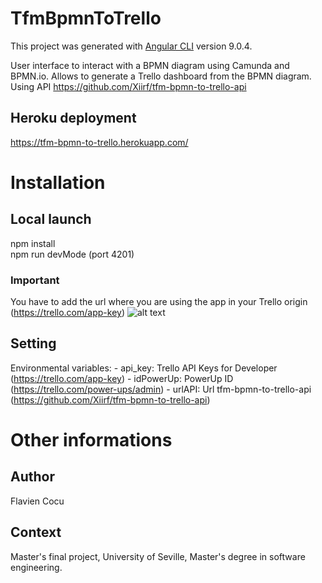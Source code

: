 # TfmBpmnToTrello

This project was generated with [Angular CLI](https://github.com/angular/angular-cli) version 9.0.4.

User interface to interact with a BPMN diagram using Camunda and BPMN.io. Allows to generate a Trello dashboard from the BPMN diagram. Using API https://github.com/Xiirf/tfm-bpmn-to-trello-api

## Heroku deployment
https://tfm-bpmn-to-trello.herokuapp.com/

# Installation

## Local launch
npm install <br/>
npm run devMode (port 4201)

### Important
You have to add the url where you are using the app in your Trello origin (https://trello.com/app-key)
![alt text](https://i.imgur.com/nMcRekp.png)

## Setting
Environmental variables:
    - api_key: Trello API Keys for Developer (https://trello.com/app-key)
    - idPowerUp: PowerUp ID (https://trello.com/power-ups/admin)
    - urlAPI: Url tfm-bpmn-to-trello-api (https://github.com/Xiirf/tfm-bpmn-to-trello-api)

# Other informations

## Author
Flavien Cocu

## Context
Master's final project, University of Seville, Master's degree in software engineering.

